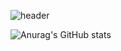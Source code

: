 ![header](https://capsule-render.vercel.app/api?type=wave&color=gradient&height=300&section=header&text=LIM%20JAEWON👋&fontSize=70)

![Anurag's GitHub stats](https://github-readme-stats.vercel.app/api?username=kry1126&show_icons=true&theme=city_lights)
